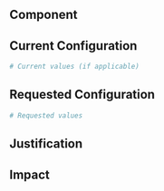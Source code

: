 ## Component
<!-- Which component/application requires configuration changes? -->

## Current Configuration
<!-- Describe the current configuration (if known) -->
```yaml
# Current values (if applicable)

```

## Requested Configuration
<!-- Describe the configuration changes needed -->
```yaml
# Requested values

```

## Justification
<!-- Why are these changes needed? -->

## Impact
<!-- What is the expected impact of this change? (downtime, performance, etc.) --> 